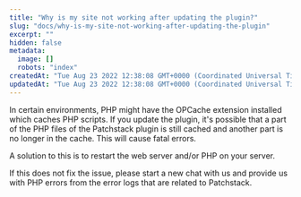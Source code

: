 ```yaml
---
title: "Why is my site not working after updating the plugin?"
slug: "docs/why-is-my-site-not-working-after-updating-the-plugin"
excerpt: ""
hidden: false
metadata: 
  image: []
  robots: "index"
createdAt: "Tue Aug 23 2022 12:38:08 GMT+0000 (Coordinated Universal Time)"
updatedAt: "Tue Aug 23 2022 12:38:08 GMT+0000 (Coordinated Universal Time)"
---
```

In certain environments, PHP might have the OPCache extension installed which caches PHP scripts. If you update the plugin, it's possible that a part of the PHP files of the Patchstack plugin is still cached and another part is no longer in the cache. This will cause fatal errors.

A solution to this is to restart the web server and/or PHP on your server.

If this does not fix the issue, please start a new chat with us and provide us with PHP errors from the error logs that are related to Patchstack.
